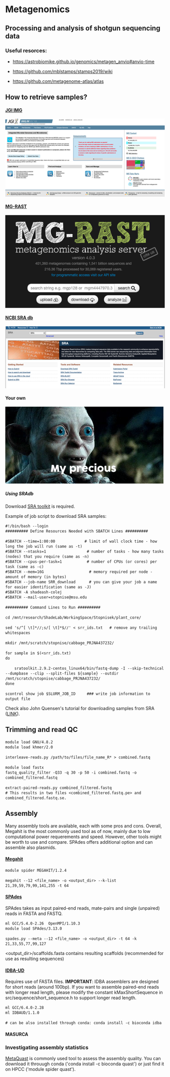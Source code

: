 # Metagenomics
## Processing and analysis of shotgun sequencing data

### Useful resorces:

- https://astrobiomike.github.io/genomics/metagen_anvio#anvio-time

- https://github.com/mblstamps/stamps2019/wiki

- https://github.com/metagenome-atlas/atlas


## How to retrieve samples?

#### [JGI IMG](https://img.jgi.doe.gov/)

![jgi image](jgi.png)

#### [MG-RAST](https://www.mg-rast.org/)
![mgrast image](mgrast.png)

#### [NCBI SRA db](https://www.ncbi.nlm.nih.gov/sra)
![ncbisra image](ncbisra.png)

#### Your own
![precious image](precious.png)


##### Using SRAdb

Download [SRA toolkit](https://trace.ncbi.nlm.nih.gov/Traces/sra/sra.cgi?view=software) is required.

Example of job script to download SRA samples:
```
#!/bin/bash --login
########## Define Resources Needed with SBATCH Lines ##########
 
#SBATCH --time=1:00:00             # limit of wall clock time - how long the job will run (same as -t)
#SBATCH --ntasks=1                  # number of tasks - how many tasks (nodes) that you require (same as -n)
#SBATCH --cpus-per-task=1           # number of CPUs (or cores) per task (same as -c)
#SBATCH --mem=16G                    # memory required per node - amount of memory (in bytes)
#SBATCH --job-name SRR_download      # you can give your job a name for easier identification (same as -J)
#SBATCH -A shadeash-colej
#SBATCH --mail-user=stopnise@msu.edu
 
########## Command Lines to Run ##########

cd /mnt/research/ShadeLab/WorkingSpace/Stopnisek/plant_core/                  
 
sed 's/^[ \t]*//;s/[ \t]*$//' < srr_ids.txt   # remove any trailing whitespaces

mkdir /mnt/scratch/stopnise/cabbage_PRJNA437232/

for sample in $(<srr_ids.txt)
do
	
	sratoolkit.2.9.2-centos_linux64/bin/fastq-dump -I --skip-technical --dumpbase --clip --split-files ${sample} --outdir /mnt/scratch/stopnise/cabbage_PRJNA437232/
done
 
scontrol show job $SLURM_JOB_ID     ### write job information to output file
```

Check also John Quensen's tutorial for downloading samples from SRA ([LINK](http://john-quensen.com/tutorials/downloading-sequences-from-ncbis-sra/)).

## Trimming and read QC

```
module load GNU/4.8.2
module load khmer/2.0

interleave-reads.py /path/to/files/file_name_R* > combined.fastq

module load fastx
fastq_quality_filter -Q33 -q 30 -p 50 -i combined.fastq -o combined_filtered.fastq

extract-paired-reads.py combined_filtered.fastq 
# This results in two files <combined_filtered.fastq.pe> and combined_filtered.fastq.se. 
```

## Assembly
Many assembly tools are available, each with some pros and cons. Overall, Megahit is the most commonly used tool as of now, mainly due to low computational power requerements and speed. However, other tools might be worth to use and compare. SPAdes offers additional option and can assemble also plasmids.    

#### [Megahit](https://github.com/voutcn/megahit)

```
module spider MEGAHIT/1.2.4

megahit --12 <file_name> -o <output_dir> --k-list 21,39,59,79,99,141,255 -t 64
```
#### [SPAdes](https://github.com/ablab/spades)

SPAdes takes as input paired-end reads, mate-pairs and single (unpaired) reads in FASTA and FASTQ. 

```
ml GCC/5.4.0-2.26  OpenMPI/1.10.3
module load SPAdes/3.13.0

spades.py --meta --12 <file_name> -o <output_dir> -t 64 -k 21,33,55,77,99,127
```
<output_dir>/scaffolds.fasta contains resulting scaffolds (recommended for use as resulting sequences)


#### [IDBA-UD](https://github.com/loneknightpy/idba)
Requires use of FASTA files. 
__IMPORTANT__: IDBA assemblers are designed for short reads (around 100bp). If you want to assemble paired-end reads with longer read length, please modify the constant kMaxShortSequence in src/sequence/short_sequence.h to support longer read length.

```
ml GCC/6.4.0-2.28
ml IDBAUD/1.1.0

# can be also installed through conda: conda install -c bioconda idba

```

#### MASURCA

### Investigating assembly statistics

[MetaQuast](http://quast.sourceforge.net/metaquast.html) is commonly used tool to assess the assembly quality.
You can download it throuugh conda ('conda install -c bioconda quast') or just find it on HPCC ('module spider quast'). 
